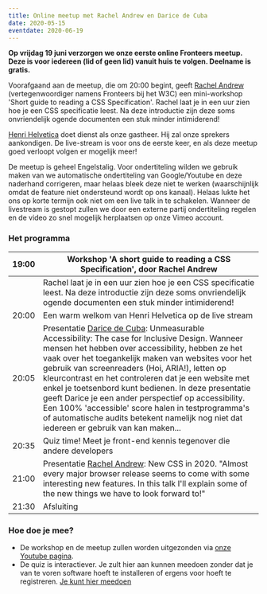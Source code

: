 ```yaml
---
title: Online meetup met Rachel Andrew en Darice de Cuba
date: 2020-05-15
eventdate: 2020-06-19
---
```

**Op vrijdag 19 juni verzorgen we onze eerste online Fronteers meetup. Deze is voor iedereen (lid of geen lid) vanuit huis te volgen. Deelname is gratis.**

Voorafgaand aan de meetup, die om 20:00 begint, geeft [Rachel Andrew](https://twitter.com/rachelandrew]) (vertegenwoordiger namens Fronteers bij het W3C) een mini-workshop 'Short guide to reading a CSS Specification'. Rachel laat je in een uur zien hoe je een CSS specificatie leest. Na deze introductie zijn deze soms onvriendelijk ogende documenten een stuk minder intimiderend!

[Henri Helvetica](https://twitter.com/HenriHelvetica) doet dienst als onze gastheer. Hij zal onze sprekers aankondigen.
De live-stream is voor ons de eerste keer, en als deze meetup goed verloopt volgen er mogelijk meer!

De meetup is geheel Engelstalig. Voor ondertiteling wilden we gebruik maken van we automatische ondertiteling van Google/Youtube en deze naderhand corrigeren, maar helaas bleek deze niet te werken (waarschijnlijk omdat de feature niet ondersteund wordt op ons kanaal). Helaas lukte het ons op korte termijn ook niet om een live talk in te schakelen.
Wanneer de livestream is gestopt zullen we door een externe partij ondertiteling regelen en de video zo snel mogelijk herplaatsen op onze Vimeo account.

### Het programma

| 19:00 | Workshop 'A short guide to reading a CSS Specification', door Rachel Andrew |
| ----- | ------------------------------------------------------------ |
|       | Rachel laat je in een uur zien hoe je een CSS specificatie leest. Na deze introductie zijn deze soms onvriendelijk ogende documenten een stuk minder intimiderend! |
| 20:00 | Een warm welkom van Henri Helvetica op de live stream        |
| 20:05 | Presentatie [Darice de Cuba](https://darice.org/): Unmeasurable Accessibility: The case for Inclusive Design. Wanneer mensen het hebben over accessibility, hebben ze het vaak over het toegankelijk maken van websites voor het gebruik van screenreaders (Hoi, ARIA!), letten op kleurcontrast en het controleren dat je een website met enkel je toetsenbord kunt bedienen. In deze presentatie geeft Darice je een ander perspectief op accessibility. Een 100% 'accessible' score halen in testprogramma's of automatische audits betekent namelijk nog niet dat iedereen er gebruik van kan maken... |
| 20:35 | Quiz time! Meet je front-end kennis tegenover die andere developers |
| 21:00 | Presentatie [Rachel Andrew](https://rachelandrew.co.uk/): New CSS in 2020. "Almost every major browser release seems to come with some interesting new features. In this talk I'll explain some of the new things we have to look forward to!" |
| 21:30 | Afsluiting                                                   |

### Hoe doe je mee?

- De workshop en de meetup zullen worden uitgezonden via [onze Youtube pagina](https://www.youtube.com/watch?v=N2tvZ4P44jY).
- De quiz is interactiever. Je zult hier aan kunnen meedoen zonder dat je van te voren software hoeft te installeren of ergens voor hoeft te registreren. [Je kunt hier meedoen](https://meet.google.com/vjr-jdhk-fii)
